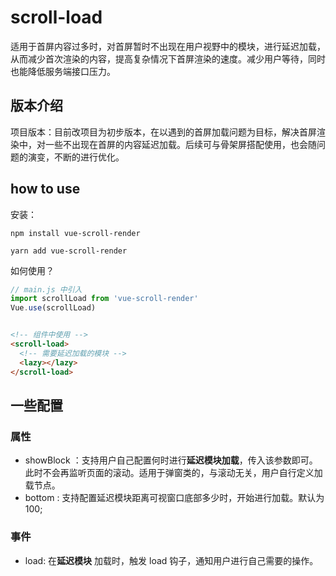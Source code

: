# scroll-load

适用于首屏内容过多时，对首屏暂时不出现在用户视野中的模块，进行延迟加载，从而减少首次渲染的内容，提高复杂情况下首屏渲染的速度。减少用户等待，同时也能降低服务端接口压力。

## 版本介绍

项目版本：目前改项目为初步版本，在以遇到的首屏加载问题为目标，解决首屏渲染中，对一些不出现在首屏的内容延迟加载。后续可与骨架屏搭配使用，也会随问题的演变，不断的进行优化。

## how to use
安装：
```
npm install vue-scroll-render

yarn add vue-scroll-render
```

如何使用？
```js
// main.js 中引入
import scrollLoad from 'vue-scroll-render'
Vue.use(scrollLoad)
```
```html

<!-- 组件中使用 -->
<scroll-load>
  <!-- 需要延迟加载的模块 -->
  <lazy></lazy>
</scroll-load>
```


## 一些配置

### 属性

- showBlock <Boolean>：支持用户自己配置何时进行**延迟模块加载**，传入该参数即可。此时不会再监听页面的滚动。适用于弹窗类的，与滚动无关，用户自行定义加载节点。
- bottom <Number>: 支持配置延迟模块距离可视窗口底部多少时，开始进行加载。默认为 100;


### 事件

- load: 在**延迟模块** 加载时，触发 load 钩子，通知用户进行自己需要的操作。


